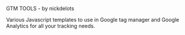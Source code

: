 GTM TOOLS - by nickdelots

Various Javascript templates to use in Google tag manager and Google Analytics for all your tracking needs. 
